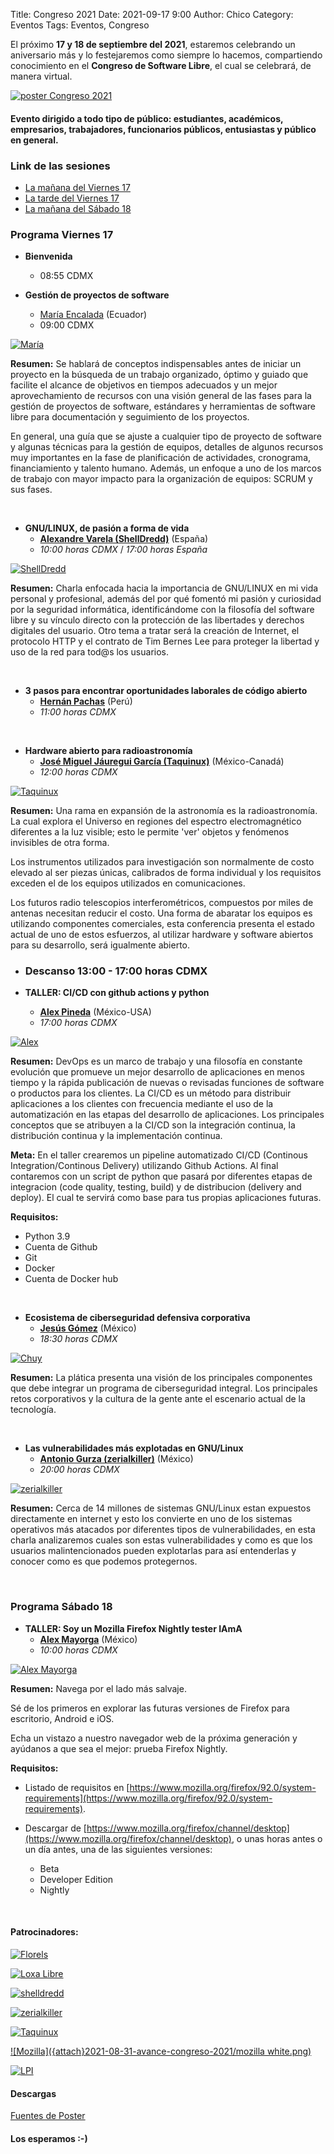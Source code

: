 Title: Congreso 2021
Date: 2021-09-17 9:00
Author: Chico
Category: Eventos
Tags: Eventos, Congreso

El próximo **17 y 18 de septiembre del 2021**, estaremos celebrando un aniversario más y lo festejaremos como siempre lo hacemos, compartiendo conocimiento en el **Congreso de Software Libre**, el cual se celebrará, de manera virtual.

<!-- break -->

[![poster Congreso 2021](https://github.com/GULAG/PosterCongreso2021/blob/main/Congreso_2021.png?raw=true)](https://github.com/GULAG/PosterCongreso2021/blob/main/Congreso_2021.png?raw=true)

#### Evento dirigido a todo tipo de público: estudiantes, académicos, empresarios, trabajadores, funcionarios públicos, entusiastas y público en general.

### Link de las sesiones
+ [La mañana del Viernes 17](https://www.youtube.com/channel/UCTDFuE72U4L1NknVbsXH32g)
+ [La tarde del Viernes 17](https://www.youtube.com/channel/UCTDFuE72U4L1NknVbsXH32g)
+ [La mañana del Sábado 18](https://www.youtube.com/channel/UCTDFuE72U4L1NknVbsXH32g)

### Programa Viernes 17

* **Bienvenida**
    * 08:55 CDMX

* __Gestión de proyectos de software__
    * [María Encalada](https://twitter.com/AniiEncalada) (Ecuador)
    * 09:00 CDMX

[![María]({attach}2021-09-17-congreso-2021/miniMaria.png)]({attach}2021-09-17-congreso-2021/PromoMaria.png)

**Resumen:** Se hablará de conceptos indispensables antes de iniciar un proyecto en la búsqueda de un trabajo organizado, óptimo y guiado que facilite el alcance de objetivos en tiempos adecuados y un mejor aprovechamiento de recursos con una visión general de las fases para la gestión de proyectos de software, estándares y herramientas de software libre para documentación y seguimiento de los proyectos.

En general, una guía que se ajuste a cualquier tipo de proyecto de software y algunas técnicas para la gestión de equipos, detalles de algunos recursos muy importantes en la fase de planificación de actividades, cronograma, financiamiento y talento humano. Además, un enfoque a uno de los marcos de trabajo con mayor impacto para la organización de equipos: SCRUM y sus fases.

<br />

* __GNU/LINUX, de pasión a forma de vida__
    * __[Alexandre Varela (ShellDredd)](https://www.twitch.tv/shelldredd)__ (España)
    * _10:00 horas CDMX_ / _17:00 horas España_

[![ShellDredd]({attach}2021-09-17-congreso-2021/miniSellDredd.png)]({attach}2021-09-17-congreso-2021/PromoSellDredd.png)

**Resumen:** Charla enfocada hacia la importancia de GNU/LINUX en mi vida personal y profesional, además del por qué fomentó mi pasión y curiosidad por la seguridad informática, identificándome con la filosofía del software libre y su vínculo directo con la protección de las libertades y derechos digitales del usuario. Otro tema a tratar será la creación de Internet, el protocolo HTTP y el contrato de Tim Bernes Lee para proteger la libertad y uso de la red para tod@s los usuarios.

<br />

* __3 pasos para encontrar oportunidades laborales de código abierto__
    * __[Hernán Pachas](https://twitter.com/hernanpachas)__ (Perú)
    * _11:00 horas CDMX_

<!-- [![LPI]({attach}2021-09-17-congreso-2021/miniLPI.png)]({attach}2021-09-17-congreso-2021/PromoLPI.png)

**Resumen:** -->

<br />

* __Hardware abierto para radioastronomía__
    * __[José Miguel Jáuregui García (Taquinux)](https://www.linkedin.com/in/jmjaureguig)__ (México-Canadá)
    * _12:00 horas CDMX_

[![Taquinux]({attach}2021-09-17-congreso-2021/miniTaquinux.png)]({attach}2021-09-17-congreso-2021/PromoTaquinux.png)

**Resumen:** Una rama en expansión de la astronomía es la radioastronomía. La cual explora el Universo en regiones del espectro electromagnético diferentes a la luz visible; esto le permite 'ver' objetos y fenómenos invisibles de otra forma.

Los instrumentos utilizados para investigación son normalmente de costo elevado al ser piezas únicas, calibrados de forma individual y los requisitos exceden el de los equipos utilizados en comunicaciones.

Los futuros radio telescopios interferométricos, compuestos por miles de antenas necesitan reducir el costo. Una forma de abaratar los equipos es utilizando componentes comerciales, esta conferencia presenta el estado actual de uno de estos esfuerzos, al utilizar hardware y software abiertos para su desarrollo, será igualmente abierto.

* ### Descanso 13:00 - 17:00 horas CDMX

* __TALLER: CI/CD con github actions y python__
    * __[Alex Pineda](https://twitter.com/DeathScytheH)__ (México-USA)
    * _17:00 horas CDMX_

[![Alex]({attach}2021-09-17-congreso-2021/miniAlexP.png)]({attach}2021-09-17-congreso-2021/miniAlexP.png)

**Resumen:** DevOps es un marco de trabajo y una filosofía en constante evolución que promueve un mejor desarrollo de aplicaciones en menos tiempo y la rápida publicación de nuevas o revisadas funciones de software o productos para los clientes. La CI/CD es un método para distribuir aplicaciones a los clientes con frecuencia mediante el uso de la automatización en las etapas del desarrollo de aplicaciones. Los principales conceptos que se atribuyen a la CI/CD son la integración continua, la distribución continua y la implementación continua. 

**Meta:** En el taller crearemos un pipeline automatizado CI/CD (Continous Integration/Continous Delivery) utilizando Github Actions. Al final contaremos con un script de python que pasará por diferentes etapas de integracion (code quality, testing, build) y de distribucion (delivery and deploy). El cual te servirá como base para tus propias aplicaciones futuras. 

**Requisitos:**
- Python 3.9
- Cuenta de Github
- Git
- Docker
- Cuenta de Docker hub

<br />

* __Ecosistema de ciberseguridad defensiva corporativa__
    * __[Jesús Gómez](https://twitter.com/gomezbjesus)__ (México)
    * _18:30 horas CDMX_

[![Chuy]({attach}2021-09-17-congreso-2021/miniChuy.png)]({attach}2021-09-17-congreso-2021/PromoChuy.png)

**Resumen:** La plática presenta una visión de los principales componentes que debe integrar un programa de ciberseguridad integral. Los principales retos corporativos y la cultura de la gente ante el escenario actual de la tecnología.

<br />

* __Las vulnerabilidades más explotadas en GNU/Linux__
    * __[Antonio Gurza (zerialkiller)](https://www.youtube.com/zerialkiller)__ (México)
    * _20:00 horas CDMX_

[![zerialkiller]({attach}2021-09-17-congreso-2021/miniZerialKiller.png)]({attach}2021-09-17-congreso-2021/PromoZerialKiller.png)

**Resumen:** Cerca de 14 millones de sistemas GNU/Linux estan expuestos directamente en internet y esto los convierte en uno de los sistemas operativos más atacados por diferentes tipos de vulnerabilidades, en esta charla analizaremos cuales son estas vulnerabilidades y como es que los usuarios malintencionados pueden explotarlas para así entenderlas y conocer como es que podemos protegernos.

<br />

### Programa Sábado 18

* __TALLER: Soy un Mozilla Firefox Nightly tester IAmA__
    * __[Alex Mayorga](https://twitter.com/alex_mayorga)__ (México)
    * _10:00 horas CDMX_

[![Alex Mayorga]({attach}2021-09-17-congreso-2021/miniAlexM.png)]({attach}2021-09-17-congreso-2021/PromoAlexM.png)

**Resumen:** Navega por el lado más salvaje.

Sé de los primeros en explorar las futuras versiones de Firefox para escritorio, Android e iOS.

Echa un vistazo a nuestro navegador web de la próxima generación y ayúdanos a que sea el mejor: prueba Firefox Nightly.

**Requisitos:** 

* Listado de requisitos en [https://www.mozilla.org/firefox/92.0/system-requirements](https://www.mozilla.org/firefox/92.0/system-requirements).

* Descargar de [https://www.mozilla.org/firefox/channel/desktop](https://www.mozilla.org/firefox/channel/desktop), o unas horas antes o un día antes, una de las siguientes versiones:
    * Beta
    * Developer Edition
    * Nightly

<br />

#### Patrocinadores:

[![Florels]({attach}2021-08-31-avance-congreso-2021/Perfumeria_Florels_blanco.png)]({attach}2021-08-31-avance-congreso-2021/Perfumeria_Florels_blanco.png)

[![Loxa Libre]({attach}2021-08-31-avance-congreso-2021/logo_loxa.png)](https://loxalibre.org/)

[![shelldredd]({attach}2021-08-31-avance-congreso-2021/ShellDredd_logo.png)](https://www.twitch.tv/shelldredd)

[![zerialkiller]({attach}2021-08-31-avance-congreso-2021/zk_s.jpg)](https://www.youtube.com/zerialkiller)

[![Taquinux]({attach}2021-08-31-avance-congreso-2021/cita-logo.jpg)](https://www.cita.utoronto.ca)

[![Mozilla]({attach}2021-08-31-avance-congreso-2021/mozilla white.png)](https://foundation.mozilla.org/en)

[![LPI]({attach}2021-08-31-avance-congreso-2021/LPI_Logo-Colour-White-Large.png)](https://www.lpi.org)

#### Descargas

[Fuentes de Poster](https://github.com/GULAG/PosterCongreso2021)

#### Los esperamos :-)
